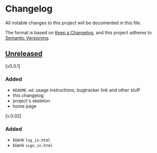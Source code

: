 # Changelog

All notable changes to this project will be documented in this file.

The format is based on [Keep a Changelog](https://keepachangelog.com/en/1.0.0/),
and this project adheres to [Semantic Versioning](https://semver.org/spec/v2.0.0.html).

## [Unreleased]

[v0.0.1]
### Added

- `README.md`: usage instructions, bugtracker link and other stuff
- this changelog
- project's skeleton
- home page

[unreleased]: https://github.com/olivierlacan/keep-a-changelog/compare/v1.1.1...HEAD
[0.0.1]: https://github.com/IvanIsak2000/Spaceblock/releases/tag/v0.0.1


[v.0.02]
### Added
- blank `log_in.html`
- blank `sign_in.html`
